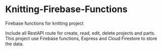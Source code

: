 # Knitting-Firebase-Functions
Firebase functions for knitting project

Include all RestAPI route for create, read, edit, delete projects and parts.
This project use Firebase functions, Express and Cloud Firestore to store the data.
